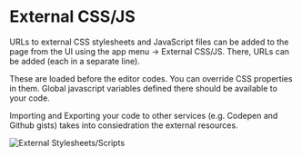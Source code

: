 # External CSS/JS

URLs to external CSS stylesheets and JavaScript files can be added to the page from the UI using the app menu → External CSS/JS. There, URLs can be added (each in a separate line).

These are loaded before the editor codes. You can override CSS properties in them. Global javascript variables defined there should be available to your code.

Importing and Exporting your code to other services (e.g. Codepen and Github gists) takes into consiedration the external resources.

![External Stylesheets/Scripts](/img/screenshots/external-css-js.jpg)
